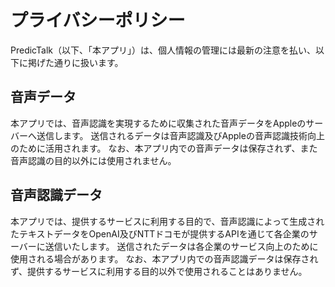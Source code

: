 # プライバシーポリシー
PredicTalk（以下、「本アプリ」）は、個人情報の管理には最新の注意を払い、以下に掲げた通りに扱います。

## 音声データ
本アプリでは、音声認識を実現するために収集された音声データをAppleのサーバーへ送信します。
送信されるデータは音声認識及びAppleの音声認識技術向上のために活用されます。
なお、本アプリ内での音声データは保存されず、また音声認識の目的以外には使用されません。

## 音声認識データ
本アプリでは、提供するサービスに利用する目的で、音声認識によって生成されたテキストデータをOpenAI及びNTTドコモが提供するAPIを通じて各企業のサーバーに送信いたします。
送信されたデータは各企業のサービス向上のために使用される場合があります。
なお、本アプリ内での音声認識データは保存されず、提供するサービスに利用する目的以外で使用されることはありません。
